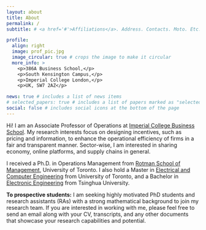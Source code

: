 ```yaml
---
layout: about
title: About
permalink: /
subtitle: # <a href='#'>Affiliations</a>. Address. Contacts. Moto. Etc.

profile:
  align: right
  image: prof_pic.jpg
  image_circular: true # crops the image to make it circular
  more_info: >
    <p>386A Business School,</p>
    <p>South Kensington Campus,</p>
    <p>Imperial College London,</p>
    <p>UK, SW7 2AZ</p>

news: true # includes a list of news items
# selected_papers: true # includes a list of papers marked as "selected={true}"
social: false # includes social icons at the bottom of the page
---
```


<!-- Write your biography here. Tell the world about yourself. Link to your favorite [subreddit](http://reddit.com). You can put a picture in, too. The code is already in, just name your picture `prof_pic.jpg` and put it in the `img/` folder.

Put your address / P.O. box / other info right below your picture. You can also disable any of these elements by editing `profile` property of the YAML header of your `_pages/about.md`. Edit `_bibliography/papers.bib` and Jekyll will render your [publications page](/al-folio/publications/) automatically.

Link to your social media connections, too. This theme is set up to use [Font Awesome icons](https://fontawesome.com/) and [Academicons](https://jpswalsh.github.io/academicons/), like the ones below. Add your Facebook, Twitter, LinkedIn, Google Scholar, or just disable all of them. -->

Hi! I am an Associate Professor of Operations at [Imperial College Business School](https://www.imperial.ac.uk/business-school/). My research interests focus on designing incentives, such as pricing and information, to enhance the operational efficiency of firms in a fair and transparent manner. Sector-wise, I am interested in sharing economy, online platforms, and supply chains in general.

I received a Ph.D. in Operations Management from [Rotman School of Management](https://www.rotman.utoronto.ca/), University of Toronto. I also hold a Master in [Electrical and Computer Engineering](https://www.ece.utoronto.ca/) from University of Toronto, and a Bachelor in [Electronic Engineering](https://www.ee.tsinghua.edu.cn/en/) from Tsinghua University. 

**To prospective students:** I am seeking highly motivated PhD students and research assistants (RAs) with a strong mathematical background to join my research team. If you are interested in working with me, please feel free to send an email along with your CV, transcripts, and any other documents that showcase your research capabilities and potential.

